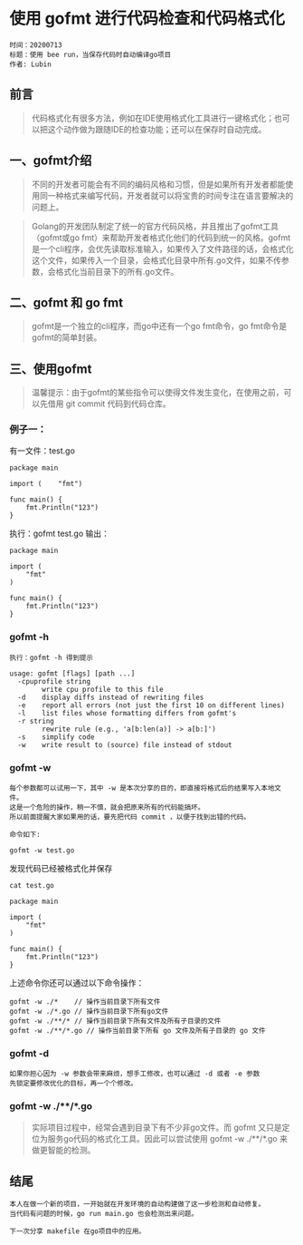 # 使用 gofmt 进行代码检查和代码格式化

    时间：20200713
    标题：使用 bee run，当保存代码时自动编译go项目
    作者: Lubin

 ## 前言
 
 > 代码格式化有很多方法，例如在IDE使用格式化工具进行一键格式化；也可以把这个动作做为跟随IDE的检查功能；还可以在保存时自动完成。

 ## 一、gofmt介绍
 
 > 不同的开发者可能会有不同的编码风格和习惯，但是如果所有开发者都能使用同一种格式来编写代码，开发者就可以将宝贵的时间专注在语言要解决的问题上。
 
 > Golang的开发团队制定了统一的官方代码风格，并且推出了gofmt工具（gofmt或go fmt）来帮助开发者格式化他们的代码到统一的风格。gofmt是一个cli程序，会优先读取标准输入，如果传入了文件路径的话，会格式化这个文件，如果传入一个目录，会格式化目录中所有.go文件，如果不传参数，会格式化当前目录下的所有.go文件。
 
 ## 二、gofmt 和 go fmt
 
 > gofmt是一个独立的cli程序，而go中还有一个go fmt命令，go fmt命令是gofmt的简单封装。
 
 ## 三、使用gofmt
 
 > 温馨提示：由于gofmt的某些指令可以使得文件发生变化，在使用之前，可以先借用 git commit 代码到代码仓库。
 
### 例子一：

有一文件：test.go 
    
    package main
    
    import (	"fmt")
    
    func main() {
        fmt.Println("123")
    }

执行：gofmt test.go 输出：
    
    package main
    
    import (
        "fmt"
    )
    
    func main() {
        fmt.Println("123")
    }

### gofmt -h

    执行：gofmt -h 得到提示

    usage: gofmt [flags] [path ...]
      -cpuprofile string
            write cpu profile to this file
      -d	display diffs instead of rewriting files
      -e	report all errors (not just the first 10 on different lines)
      -l	list files whose formatting differs from gofmt's
      -r string
            rewrite rule (e.g., 'a[b:len(a)] -> a[b:]')
      -s	simplify code
      -w	write result to (source) file instead of stdout 
      
### gofmt -w     
    
    每个参数都可以试用一下，其中 -w 是本次分享的目的，即直接将格式后的结果写入本地文件。
    这是一个危险的操作，稍一不慎，就会把原来所有的代码能搞坏。
    所以前面提醒大家如果用的话，要先把代码 commit ，以便于找到出错的代码。
    
    命令如下: 
    
    gofmt -w test.go
   
  发现代码已经被格式化并保存
   
    
    cat test.go
    
    package main
    
    import (
    	"fmt"
    )
    
    func main() {
    	fmt.Println("123")
    }

  上述命令你还可以通过以下命令操作：
  
    gofmt -w ./*    // 操作当前目录下所有文件 
    gofmt -w ./*.go // 操作当前目录下所有go文件 
    gofmt -w ./**/* // 操作当前目录下所有文件及所有子目录的文件 
    gofmt -w ./**/*.go // 操作当前目录下所有 go 文件及所有子目录的 go 文件 
    
### gofmt -d 

    如果你担心因为 -w 参数会带来麻烦，想手工修改，也可以通过 -d 或者 -e 参数
    先锁定要修改优化的目标，再一个个修改。
    
### gofmt -w ./**/*.go

  > 实际项目过程中，经常会遇到目录下有不少非go文件。而 gofmt 又只是定位为服务go代码的格式化工具。因此可以尝试使用 gofmt -w ./**/*.go 来做更智能的检测。
  
## 结尾

    本人在做一个新的项目，一开始就在开发环境的自动构建做了这一步检测和自动修复。
    当代码有问题的时候，go run main.go 也会检测出来问题。
    
    下一次分享 makefile 在go项目中的应用。
 